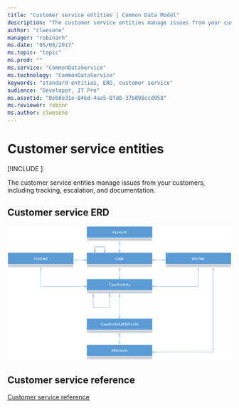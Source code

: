 ```yaml
---
title: "Customer service entities | Common Data Model"
description: "The customer service entities manage issues from your customers, including tracking, escalation, and documentation."
author: "clwesene"
manager: "robinarh"
ms.date: "05/08/2017"
ms.topic: "topic"
ms.prod: ""
ms.service: "CommonDataService"
ms.technology: "CommonDataService"
keywords: "standard entities, ERD, customer service"
audience: "Developer, IT Pro"
ms.assetid: "0eb0e31e-846d-4aa5-8fd0-37b098ccd958"
ms.reviewer: robinr
ms.author: clwesene
---
```


# Customer service entities

[!INCLUDE [](../includes/new-version-cdm.md)]


The customer service entities manage issues from your customers, including tracking, escalation, and documentation.

## Customer service ERD

![Customer Service ERD](media/customer-service.png "Customer Service ERD")

## Customer service reference

[Customer service reference](entity-tables/customer-service.md "Customer Service Reference")

